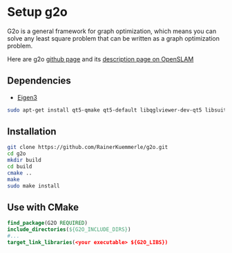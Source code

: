 # Setup g2o

G2o is a general framework for graph optimization, which means you can solve any least square problem that can be written as a graph optimization problem.

Here are g2o [github page](https://github.com/RainerKuemmerle/g2o) and its [description page on OpenSLAM](https://openslam-org.github.io/g2o.html)

## Dependencies

* [Eigen3](./SetupEigen3.md)

```bash
sudo apt-get install qt5-qmake qt5-default libqglviewer-dev-qt5 libsuitesparse-dev libcxsparse3 libcholmod3 
```

## Installation

```bash
git clone https://github.com/RainerKuemmerle/g2o.git
cd g2o
mkdir build
cd build
cmake ..
make
sudo make install
```

## Use with CMake

```cmake
find_package(G2O REQUIRED)
include_directories(${G2O_INCLUDE_DIRS})
#...
target_link_libraries(<your executable> ${G2O_LIBS})
```

